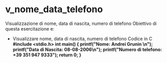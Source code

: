 # v_nome_data_telefono
Visualizzazione di nome, data di nascita, numero di telefono
Obiettivo di questa esercitazione e:
- Visualizzare nome, data di nascita, numero di telefono
Codice in C
**#include <stdio.h>
int main()
{
	printf("Nome: Andrei Grunin \n");
	printf("Data di Nascita: 08-08-2006\n");
	printf("Numero di telefono: +39 351 947 9333");
	return 0;
}**
